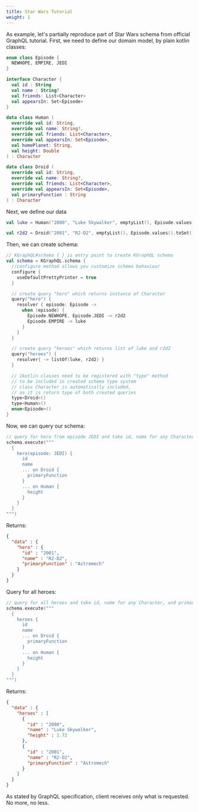 ```yaml
---
title: Star Wars Tutorial
weight: 1
---
```


As example, let's partially reproduce part of Star Wars schema from official GraphQL tutorial. First, we need to define our domain model, by plain kotlin classes:

```kotlin
enum class Episode {
  NEWHOPE, EMPIRE, JEDI
}

interface Character {
  val id : String
  val name : String?
  val friends: List<Character>
  val appearsIn: Set<Episode>
}

data class Human (
  override val id: String,
  override val name: String?,
  override val friends: List<Character>,
  override val appearsIn: Set<Episode>,
  val homePlanet: String,
  val height: Double
) : Character

data class Droid (
  override val id: String,
  override val name: String?,
  override val friends: List<Character>,
  override val appearsIn: Set<Episode>,
  val primaryFunction : String
) : Character
```

Next, we define our data

```kotlin
val luke = Human("2000", "Luke Skywalker", emptyList(), Episode.values().toSet(), "Tatooine", 1.72)

val r2d2 = Droid("2001", "R2-D2", emptyList(), Episode.values().toSet(), "Astromech")
```

Then, we can create schema:

```kotlin
// KGraphQL#schema { } is entry point to create KGraphQL schema
val schema = KGraphQL.schema {
  //configure method allows you customize schema behaviour
  configure {
    useDefaultPrettyPrinter = true
  }

  // create query "hero" which returns instance of Character
  query("hero") {
    resolver { episode: Episode ->
      when (episode) {
        Episode.NEWHOPE, Episode.JEDI -> r2d2
        Episode.EMPIRE -> luke
      }
    }
  }

  // create query "heroes" which returns list of luke and r2d2
  query("heroes") {
    resolver{ -> listOf(luke, r2d2) }
  }

  // 1kotlin classes need to be registered with "type" method 
  // to be included in created schema type system
  // class Character is automatically included, 
  // as it is return type of both created queries  
  type<Droid>()
  type<Human>()
  enum<Episode>()
}
```

Now, we can query our schema:
```kotlin
// query for hero from episode JEDI and take id, name for any Character, and primaryFunction for Droid or height for Human
schema.execute("""
  {
    hero(episode: JEDI) {
      id
      name
      ... on Droid {
        primaryFunction
      }
      ... on Human {
        height
      }
    }
  }
""")
```

Returns: 
```json
{
  "data" : {
    "hero" : {
      "id" : "2001",
      "name" : "R2-D2",
      "primaryFunction" : "Astromech"
    }
  }
}
```

Query for all heroes:
```kotlin
// query for all heroes and take id, name for any Character, and primaryFunction for Droid or height for Human
schema.execute("""
  {
    heroes {
      id
      name
      ... on Droid {
        primaryFunction
      }
      ... on Human {
        height
      }
    }
  }
""")
```

Returns:
```json
{
  "data" : {
    "heroes" : [
      {
        "id" : "2000",
        "name" : "Luke Skywalker",
        "height" : 1.72
      },
      {
        "id" : "2001",
        "name" : "R2-D2",
        "primaryFunction" : "Astromech"
      }
    ]
  }
}
```

As stated by GraphQL specification, client receives only what is requested. No more, no less.

